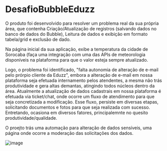 # DesafioBubbleEduzz


  O produto foi desenvolvido para resolver um problema real da sua própria área, que contenha
Criação/Atualização de registros (salvando dados no banco de dados do Bubble), Leitura de dados e
exibição em formato tabela/grid e exclusão de dado.

Na página inicial da sua aplicação, exibe a temperatura da cidade de Sorocaba (faça uma integração
com uma das APIs de meteorologia disponíveis na plataforma para que o valor esteja sempre
atualizado.


Logo, o problema foi identificado, "falta autonomia de alteração de e-mail pelo prórpio cliente da Eduzz", embora a alteração de e-mail em nossa plataforma seja efetuada internamento pelos atendentes, a mesma não trás produtividade e gera altas demantas, atingindo todos núcleos dentro da área. Atualmente a atualização de dados cadastrais em nossa plataforma é efetuada via ticket/chat, onde ocorre um fluxo de atendimento para que seja concretizada a modificação. Esse fluxo, persiste em diversas etapas, solicitando documentos e fotos para que seja realizada com sucesso. Entretando, ocasiona em diversos fatores, principalemnte no quesito produtividade/qualidade.

O proejto trás uma automação para alteração de dados sensíveis, uma página onde ocorre a moderação das solicitações dos dados. 

![image](https://user-images.githubusercontent.com/85848930/209581126-51e6fd3f-1d9c-4fa3-8b38-7c4ebbebf57d.png)







